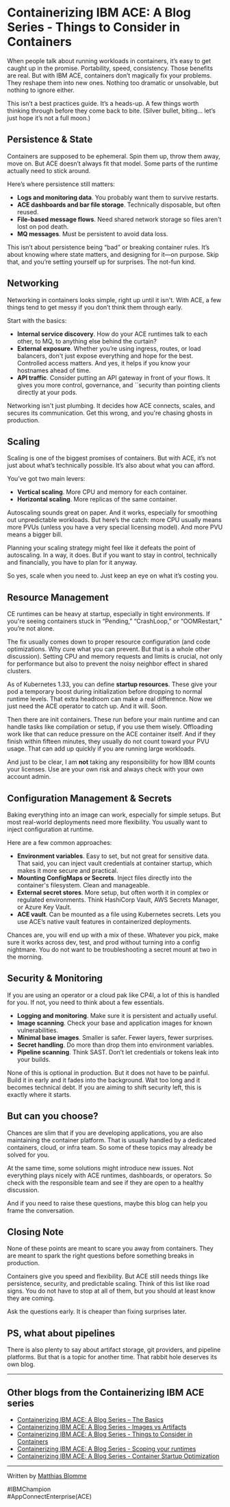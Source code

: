 # Containerizing IBM ACE: A Blog Series - Things to Consider in Containers

When people talk about running workloads in containers, it’s easy to get caught up in the promise. Portability, speed, 
consistency. Those benefits are real. But with IBM ACE, containers don’t magically fix your problems. They reshape them 
into new ones. Nothing too dramatic or unsolvable, but nothing to ignore either.

This isn’t a best practices guide. It’s a heads-up. A few things worth thinking through before they come back to bite. 
(Silver bullet, biting... let’s just hope it’s not a full moon.)

## Persistence & State

Containers are supposed to be ephemeral. Spin them up, throw them away, move on. But ACE doesn’t always fit that model. 
Some parts of the runtime actually need to stick around.

Here’s where persistence still matters:
- **Logs and monitoring data**. You probably want them to survive restarts.
- **ACE dashboards and bar file storage**. Technically disposable, but often reused.
- **File-based message flows**. Need shared network storage so files aren't lost on pod death.
- **MQ messages**. Must be persistent to avoid data loss.

This isn’t about persistence being “bad” or breaking container rules. It’s about knowing where state matters, and 
designing for it—on purpose. Skip that, and you’re setting yourself up for surprises. The not-fun kind.

## Networking

Networking in containers looks simple, right up until it isn't. With ACE, a few things tend to get messy if you don’t 
think them through early.

Start with the basics:
- **Internal service discovery**. How do your ACE runtimes talk to each other, to MQ, to anything else behind the curtain?
- **External exposure**. Whether you’re using ingress, routes, or load balancers, don't just expose everything and hope 
for the best. Controlled access matters. And yes, it helps if you know your hostnames ahead of time.
- **API traffic**. Consider putting an API gateway in front of your flows. It gives you more control, governance, and 
``security than pointing clients directly at your pods.

Networking isn't just plumbing. It decides how ACE connects, scales, and secures its communication. Get this wrong, and you're chasing ghosts in production.

## Scaling

Scaling is one of the biggest promises of containers. But with ACE, it’s not just about what’s technically possible. 
It’s also about what you can afford.

You’ve got two main levers:
- **Vertical scaling**. More CPU and memory for each container.
- **Horizontal scaling**. More replicas of the same container.

Autoscaling sounds great on paper. And it works, especially for smoothing out unpredictable workloads. But here’s the 
catch: more CPU usually means more PVUs (unless you have a very special licensing model). And more PVU means a bigger bill.

Planning your scaling strategy might feel like it defeats the point of autoscaling. In a way, it does. But if you want to 
stay in control, technically and financially, you have to plan for it anyway.

So yes, scale when you need to. Just keep an eye on what it’s costing you.

## Resource Management

CE runtimes can be heavy at startup, especially in tight environments. If you're seeing containers stuck in “Pending,” 
“CrashLoop,” or “OOMRestart,” you’re not alone.

The fix usually comes down to proper resource configuration (and code optimizations. Why cure what you can prevent. 
But that is a whole other discussion). Setting CPU and memory requests and limits is crucial, not only for performance 
but also to prevent the noisy neighbor effect in shared clusters.

As of Kubernetes 1.33, you can define **startup resources**. These give your pod a temporary boost during initialization 
before dropping to normal runtime levels. That extra headroom can make a real difference. Now we just need the ACE operator 
to catch up. And it will. Soon.

Then there are init containers. These run before your main runtime and can handle tasks like compilation or setup, if you 
use them wisely. Offloading work like that can reduce pressure on the ACE container itself. And if they finish within 
fifteen minutes, they usually do not count toward your PVU usage. That can add up quickly if you are running large 
workloads. 

And just to be clear, I am **not** taking any responsibility for how IBM counts your licenses. Use are your own risk and 
always check with your own account admin.

## Configuration Management & Secrets

Baking everything into an image can work, especially for simple setups. But most real-world deployments need more 
flexibility. You usually want to inject configuration at runtime.

Here are a few common approaches:
- **Environment variables**. Easy to set, but not great for sensitive data. That said, you can inject vault credentials 
at container startup, which makes it more secure and practical.
- **Mounting ConfigMaps or Secrets**. Inject files directly into the container's filesystem. Clean and manageable.
- **External secret stores**. More setup, but often worth it in complex or regulated environments. Think HashiCorp Vault, 
AWS Secrets Manager, or Azure Key Vault.
- **ACE vault**. Can be mounted as a file using Kubernetes secrets. Lets you use ACE’s native vault features in 
containerized deployments.

Chances are, you will end up with a mix of these. Whatever you pick, make sure it works across dev, test, and prod without 
turning into a config nightmare. You do not want to be troubleshooting a secret mount at two in the morning.

## Security & Monitoring

If you are using an operator or a cloud pak like CP4I, a lot of this is handled for you. If not, you need to think about 
a few essentials.

- **Logging and monitoring**. Make sure it is persistent and actually useful.
- **Image scanning**. Check your base and application images for known vulnerabilities.
- **Minimal base images**. Smaller is safer. Fewer layers, fewer surprises.
- **Secret handling**. Do more than drop them into environment variables.
- **Pipeline scanning**. Think SAST. Don’t let credentials or tokens leak into your builds.

None of this is optional in production. But it does not have to be painful. Build it in early and it fades into the 
background. Wait too long and it becomes technical debt. If you are aiming to shift security left, this is exactly where 
it starts.

## But can you choose?

Chances are slim that if you are developing applications, you are also maintaining the container platform. That is 
usually handled by a dedicated containers, cloud, or infra team. So some of these topics may already be solved for you.

At the same time, some solutions might introduce new issues. Not everything plays nicely with ACE runtimes, dashboards, 
or operators. So check with the responsible team and see if they are open to a healthy discussion.

And if you need to raise these questions, maybe this blog can help you frame the conversation.

## Closing Note

None of these points are meant to scare you away from containers. They are meant to spark the right questions before 
something breaks in production.

Containers give you speed and flexibility. But ACE still needs things like persistence, security, and predictable scaling. 
Think of this list like road signs. You do not have to stop at all of them, but you should at least know they are coming.

Ask the questions early. It is cheaper than fixing surprises later.

## PS, what about pipelines

There is also plenty to say about artifact storage, git providers, and pipeline platforms. But that is a topic for 
another time. That rabbit hole deserves its own blog.

---

## Other blogs from the Containerizing IBM ACE series

* [Containerizing IBM ACE: A Blog Series – The Basics](https://community.ibm.com/community/user/blogs/matthias-blomme/2025/09/02/containerizing-ibm-ace-a-blog-series-the-basics)
* [Containerizing IBM ACE: A Blog Series - Images vs Artifacts](https://community.ibm.com/community/user/blogs/matthias-blomme/2025/09/11/containerizing-ibm-ace-a-blog-series-images-vs-art)
* [Containerizing IBM ACE: A Blog Series - Things to Consider in Containers](https://community.ibm.com/community/user/blogs/matthias-blomme/2025/09/11/things-to-consider-in-containers)
* [Containerizing IBM ACE: A Blog Series - Scoping your runtimes](https://community.ibm.com/community/user/blogs/matthias-blomme/2025/09/20/scoping-your-runtimes)
* [Containerizing IBM ACE: A Blog Series - Container Startup Optimization]()

---

Written by [Matthias Blomme](https://www.linkedin.com/in/matthiasblomme/)

\#IBMChampion \
\#AppConnectEnterprise(ACE)
